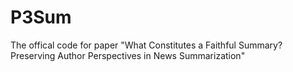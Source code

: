# P3Sum
The offical code for paper "What Constitutes a Faithful Summary? Preserving Author Perspectives in News Summarization"
